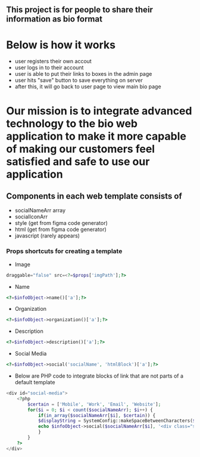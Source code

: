 ## This project is for people to share their information as bio format

# Below is how it works
- user registers their own accout
- user logs in to their account
- user is able to put their links to boxes in the admin page
- user hits "save" button to save everything on server
- after this, it will go back to user page to view main bio page

# Our mission is to integrate advanced technology to the bio web application to make it more capable of making our customers feel satisfied and safe to use our application

## Components in each web template consists of
- socialNameArr array
- socialIconArr
- style (get from figma code generator)
- html (get from figma code generator)
- javascript (rarely appears)

### Props shortcuts for creating a template
- Image
```PHP
draggable="false" src=<?=$props['imgPath'];?>
```
- Name
```PHP
<?=$infoObject->name()['a'];?>
```
- Organization
```PHP
<?=$infoObject->organization()['a'];?>
```
- Description
```PHP
<?=$infoObject->description()['a'];?>
```
- Social Media
```PHP
<?=$infoObject->social('socialName', 'htmlBlock')['a'];?>
```
- Below are PHP code to integrate blocks of link that are not parts of a default template

```PHP
<div id="social-media">
    <?php
        $certain = ['Mobile', 'Work', 'Email', 'Website'];
        for($i = 0; $i < count($socialNameArr); $i++) {
            if(in_array($socialNameArr[$i], $certain)) {
            $displayString = SystemConfig::makeSpaceBetweenCharacters($socialNameArr[$i]);
            echo $infoObject->social($socialNameArr[$i], '<div class="socialUser '.$socialNameArr[$i].'" style="display: '.$infoObject->social($socialNameArr[$i])['display'].';"><div class="social__img info__img">'.$socialIconArr[$i].'</div><div class="social__info info__about"><div class="info__name"><div><p>'.$displayString.'</p></div></div></div></div>')['a'];
            }
        }
    ?>
</div>
```